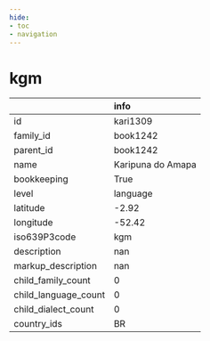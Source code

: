 ```yaml
---
hide:
- toc
- navigation
---
```

# kgm
|                      | info              |
|:---------------------|:------------------|
| id                   | kari1309          |
| family_id            | book1242          |
| parent_id            | book1242          |
| name                 | Karipuna do Amapa |
| bookkeeping          | True              |
| level                | language          |
| latitude             | -2.92             |
| longitude            | -52.42            |
| iso639P3code         | kgm               |
| description          | nan               |
| markup_description   | nan               |
| child_family_count   | 0                 |
| child_language_count | 0                 |
| child_dialect_count  | 0                 |
| country_ids          | BR                |
